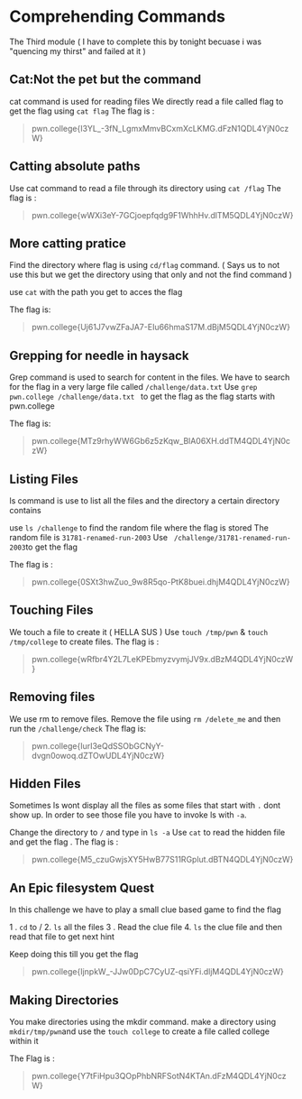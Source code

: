 # Comprehending Commands
 The Third module ( I have to complete this by tonight becuase i was "quencing my thirst" and failed at it )

## Cat:Not the pet but the command

cat command is used for reading files 
We directly read a file called flag to  get the flag using `cat flag`
The flag is :
>pwn.college{I3YL_-3fN_LgmxMmvBCxmXcLKMG.dFzN1QDL4YjN0czW}

## Catting absolute paths 
Use cat command to read a file through its directory using `cat /flag`
The flag is :
>pwn.college{wWXi3eY-7GCjoepfqdg9F1WhhHv.dlTM5QDL4YjN0czW}

## More catting pratice 
Find the directory where flag is using `cd/flag` command. ( Says us to not use this but we get the directory using that only and not the find command )

use `cat` with the path you get to acces the flag 

The flag is:
>pwn.college{Uj61J7vwZFaJA7-EIu66hmaS17M.dBjM5QDL4YjN0czW}

## Grepping for needle in haysack

 Grep command is used to search for content in the files. 
 We have to search for the flag in a very large file called `/challenge/data.txt`
 Use `grep pwn.college /challenge/data.txt ` to get the flag as the flag starts with pwn.college

The flag is:
>pwn.college{MTz9rhyWW6Gb6z5zKqw_BlA06XH.ddTM4QDL4YjN0czW}

## Listing Files
ls command is use to list all the files and the directory a certain directory contains 

use `ls /challenge` to find the random file where the flag is stored 
The random file is `31781-renamed-run-2003`
Use ` /challenge/31781-renamed-run-2003`to get the flag 

The flag is :
>pwn.college{0SXt3hwZuo_9w8R5qo-PtK8buei.dhjM4QDL4YjN0czW}

## Touching Files
We touch  a file to create it ( HELLA SUS ) 
Use `touch /tmp/pwn` & `touch /tmp/college` to create files. 
The flag is : 
>pwn.college{wRfbr4Y2L7LeKPEbmyzvymjJV9x.dBzM4QDL4YjN0czW}

## Removing files 
We use rm to remove files.
Remove the file using `rm /delete_me` and then run the `/challenge/check`
The flag is:
>pwn.college{IurI3eQdSSObGCNyY-dvgn0owoq.dZTOwUDL4YjN0czW}

## Hidden Files
Sometimes ls wont display all the files as some files that start with `.` dont show up. In order to see those file you have to invoke ls with `-a`.
 
Change the directory to `/` and type in `ls -a` 
Use `cat` to read the hidden file and get the flag .
The flag is :
>pwn.college{M5_czuGwjsXY5HwB77S11RGplut.dBTN4QDL4YjN0czW}

## An Epic filesystem Quest
 In this challenge we have to play a small clue based game to find the flag

1 . `cd` to /
2.  `ls` all the files 
3 . Read the clue file 
4. `ls` the clue file and then read that file to get next hint 

Keep doing this till you get the flag 
>pwn.college{IjnpkW_-JJw0DpC7CyUZ-qsiYFi.dljM4QDL4YjN0czW}

## Making Directories
You make directories using the mkdir command.
make a directory using `mkdir/tmp/pwn`and use the `touch college` to create a file called college within it 

The Flag is :
>pwn.college{Y7tFiHpu3QOpPhbNRFSotN4KTAn.dFzM4QDL4YjN0czW}
